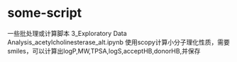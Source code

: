 # some-script
一些批处理或计算脚本
3_Exploratory Data Analysis_acetylcholinesterase_alt.ipynb  使用scopy计算小分子理化性质，需要smiles，可以计算出logP,MW,TPSA,logS,acceptHB,donorHB,并保存
